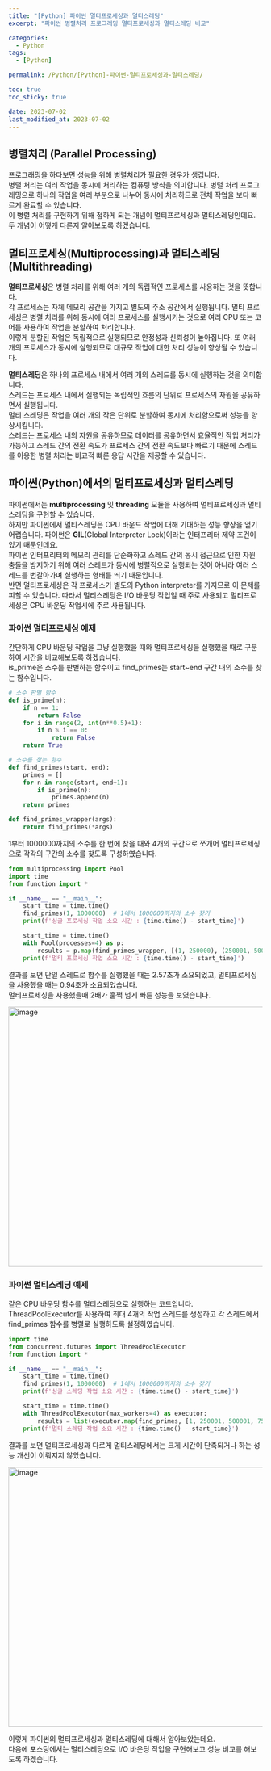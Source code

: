 ```yaml
---
title: "[Python] 파이썬 멀티프로세싱과 멀티스레딩"
excerpt: "파이썬 병렬처리 프로그래밍 멀티프로세싱과 멀티스레딩 비교"

categories:
  - Python
tags:
  - [Python]

permalink: /Python/[Python]-파이썬-멀티프로세싱과-멀티스레딩/

toc: true
toc_sticky: true

date: 2023-07-02
last_modified_at: 2023-07-02
---
```


## 병렬처리 (Parallel Processing)

프로그래밍을 하다보면 성능을 위해 병렬처리가 필요한 경우가 생깁니다. <br>
병렬 처리는 여러 작업을 동시에 처리하는 컴퓨팅 방식을 의미합니다. 병렬 처리 프로그래밍으로 하나의 작업을 여러 부분으로 나누어 동시에 처리하므로 전체 작업을 보다 빠르게 완료할 수 있습니다. <br>
이 병렬 처리를 구현하기 위해 접하게 되는 개념이 멀티프로세싱과 멀티스레딩인데요. 두 개념이 어떻게 다른지 알아보도록 하겠습니다. <br>


## 멀티프로세싱(Multiprocessing)과 멀티스레딩(Multithreading)

**멀티프로세싱**은 병렬 처리를 위해 여러 개의 독립적인 프로세스를 사용하는 것을 뜻합니다.  
각 프로세스는 자체 메모리 공간을 가지고 별도의 주소 공간에서 실행됩니다. 멀티 프로세싱은 병렬 처리를 위해 동시에 여러 프로세스를 실행시키는 것으로 여러 CPU 또는 코어를 사용하여 작업을 분할하여 처리합니다.  
이렇게 분할된 작업은 독립적으로 실행되므로 안정성과 신뢰성이 높아집니다. 또 여러 개의 프로세스가 동시에 실행되므로 대규모 작업에 대한 처리 성능이 향상될 수 있습니다.  


**멀티스레딩**은 하나의 프로세스 내에서 여러 개의 스레드를 동시에 실행하는 것을 의미합니다.  
스레드는 프로세스 내에서 실행되는 독립적인 흐름의 단위로 프로세스의 자원을 공유하면서 실행됩니다.  
멀티 스레딩은 작업을 여러 개의 작은 단위로 분할하여 동시에 처리함으로써 성능을 향상시킵니다.  
스레드는 프로세스 내의 자원을 공유하므로 데이터를 공유하면서 효율적인 작업 처리가 가능하고 스레드 간의 전환 속도가 프로세스 간의 전환 속도보다 빠르기 때문에 스레드를 이용한 병렬 처리는 비교적 빠른 응답 시간을 제공할 수 있습니다.

## 파이썬(Python)에서의 멀티프로세싱과 멀티스레딩

파이썬에서는 **multiprocessing** 및 **threading** 모듈을 사용하여 멀티프로세싱과 멀티스레딩을 구현할 수 있습니다.  
하지만 파이썬에서 멀티스레딩은 CPU 바운드 작업에 대해 기대하는 성능 향상을 얻기 어렵습니다. 파이썬은 **GIL**(Global Interpreter Lock)이라는 인터프리터 제약 조건이 있기 때문인데요.  
파이썬 인터프리터의 메모리 관리를 단순화하고 스레드 간의 동시 접근으로 인한 자원 충돌을 방지하기 위해 여러 스레드가 동시에 병렬적으로 실행되는 것이 아니라 여러 스레드를 번갈아가며 실행하는 형태를 띄기 때문입니다.  
반면 멀티프로세싱은 각 프로세스가 별도의 Python interpreter를 가지므로 이 문제를 피할 수 있습니다. 따라서 멀티스레딩은 I/O 바운딩 작업일 때 주로 사용되고 멀티프로세싱은 CPU 바운딩 작업시에 주로 사용됩니다.

### 파이썬 멀티프로세싱 예제

간단하게 CPU 바운딩 작업을 그냥 실행했을 때와 멀티프로세싱을 실행했을 때로 구분하여 시간을 비교해보도록 하겠습니다.  
is_prime은 소수를 판별하는 함수이고 find_primes는 start~end 구간 내의 소수를 찾는 함수입니다.  

```python
# 소수 판별 함수
def is_prime(n):
    if n == 1:
        return False
    for i in range(2, int(n**0.5)+1):
        if n % i == 0:
            return False
    return True

# 소수를 찾는 함수
def find_primes(start, end):
    primes = []
    for n in range(start, end+1):
        if is_prime(n):
            primes.append(n)
    return primes

def find_primes_wrapper(args):
    return find_primes(*args)
```


1부터 1000000까지의 소수를 한 번에 찾을 때와 4개의 구간으로 쪼개어 멀티프로세싱으로 각각의 구간의 소수를 찾도록 구성하였습니다.
```python
from multiprocessing import Pool
import time
from function import *

if __name__ == "__main__":
    start_time = time.time()
    find_primes(1, 1000000)  # 1에서 1000000까지의 소수 찾기
    print(f'싱글 프로세싱 작업 소요 시간 : {time.time() - start_time}')

    start_time = time.time()
    with Pool(processes=4) as p:
        results = p.map(find_primes_wrapper, [(1, 250000), (250001, 500000), (500001, 750000), (750001, 1000000)])
    print(f'멀티 프로세싱 작업 소요 시간 : {time.time() - start_time}')
```

결과를 보면 단일 스레드로 함수를 실행했을 때는 2.57초가 소요되었고, 멀티프로세싱을 사용했을 때는 0.94초가 소요되었습니다.  
멀티프로세싱을 사용했을때 2배가 훌쩍 넘게 빠른 성능을 보였습니다.

<img width="515" alt="image" src="https://github.com/zisu17/zisu17.github.io/assets/108858121/2ab74197-c694-4064-a780-720025400815">

### 파이썬 멀티스레딩 예제

같은 CPU 바운딩 함수를 멀티스레딩으로 실행하는 코드입니다. ThreadPoolExecutor를 사용하여 최대 4개의 작업 스레드를 생성하고 각 스레드에서 find_primes 함수를 병렬로 실행하도록 설정하였습니다.
```python
import time
from concurrent.futures import ThreadPoolExecutor
from function import *

if __name__ == "__main__":
    start_time = time.time()
    find_primes(1, 1000000)  # 1에서 1000000까지의 소수 찾기
    print(f'싱글 스레딩 작업 소요 시간 : {time.time() - start_time}')

    start_time = time.time()
    with ThreadPoolExecutor(max_workers=4) as executor:
        results = list(executor.map(find_primes, [1, 250001, 500001, 750001], [250000, 500000, 750000, 1000000]))
    print(f'멀티 스레딩 작업 소요 시간 : {time.time() - start_time}')
```

결과를 보면 멀티프로세싱과 다르게 멀티스레딩에서는 크게 시간이 단축되거나 하는 성능 개선이 이뤄지지 않았습니다.

<img width="514" alt="image" src="https://github.com/zisu17/zisu17.github.io/assets/108858121/a1391210-7a32-4493-938b-4c8768e505bc">

이렇게 파이썬의 멀티프로세싱과 멀티스레딩에 대해서 알아보았는데요.  
다음에 포스팅에서는 멀티스레딩으로 I/O 바운딩 작업을 구현해보고 성능 비교를 해보도록 하겠습니다.
